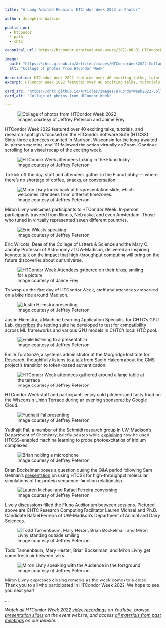 ```yaml
---
title: "A Long-Awaited Reunion: HTCondor Week 2022 in Photos"

author: Josephine Watkins

publish_on:
  - htcondor
  - path
  - chtc

canonical_url: https://htcondor.org/featured-users/2022-06-01-HTCondorWeek-Photos.html

image:
  path: "https://chtc.github.io/Articles/images/HTCondorWeek2022-Collage.jpg"
  alt: "Collage of photos from HTCondor Week"
  
description: HTCondor Week 2022 featured over 40 exciting talks, tutorials, and research spotlights focused on the HTCondor Software Suite (HTCSS). Sixty-three attendees reunited in Madison, Wisconsin for the long-awaited in-person meeting, and 111 followed the action virtually on Zoom.
excerpt: HTCondor Week 2022 featured over 40 exciting talks, tutorials, and research spotlights focused on the HTCondor Software Suite (HTCSS). Sixty-three attendees reunited in Madison, Wisconsin for the long-awaited in-person meeting, and 111 followed the action virtually on Zoom.

card_src: "https://chtc.github.io/Articles/images/HTCondorWeek2022-Collage.jpg"
card_alt: "Collage of photos from HTCondor Week"

---
```


<figure>
  <img src="https://chtc.github.io/Articles/images/HTCondorWeek2022-Collage.jpg" alt="Collage of photos from HTCondor Week 2022"/>
  <figcaption class="figure-caption">Images courtesy of Jeffrey Peterson and Jaime Frey<br/></figcaption>
</figure>

HTCondor Week 2022 featured over 40 exciting talks, tutorials, and research spotlights focused on the HTCondor Software Suite (HTCSS). Sixty-three attendees reunited in Madison, Wisconsin for the long-awaited in-person meeting, and 111 followed the action virtually on Zoom. Continue scrolling for a visual recap of the exciting week.

<figure>
  <img src="https://chtc.github.io/Articles/images/HTCondorWeek2022-Lobby.jpg" alt="HTCondor Week attendees talking in the Fluno lobby"/>
  <figcaption class="figure-caption">Image courtesy of Jeffrey Peterson<br/></figcaption>
</figure>

To kick off the day, staff and attendees gather in the Fluno Lobby –– where there’s no shortage of coffee, snacks, or conversation.

<figure>
  <img src="https://chtc.github.io/Articles/images/HTCondorWeek2022-Welcome.jpg" alt="Miron Livny looks back at his presentation slide, which welcomes attendees from different timezones."/>
  <figcaption class="figure-caption">Image courtesy of Jeffrey Peterson<br/></figcaption>
</figure>

Miron Livny welcomes participants to HTCondor Week. In-person participants traveled from Illinois, Nebraska, and even Amsterdam. Those who tuned in virtually represented seven different countries. 

<figure>
  <img src="https://chtc.github.io/Articles/images/HTCondorWeek2022-Wilcots.jpg" alt="Eric Wilcots speaking"/>
  <figcaption class="figure-caption">Image courtesy of Jeffrey Peterson<br/></figcaption>
</figure>

Eric Wilcots, Dean of the College of Letters & Science and the Mary C. Jacoby Professor of Astronomy at UW-Madison, delivered an inspiring [keynote talk](https://youtu.be/XztjD4nnDm8) on the impact that high-throughput computing will bring on the future discoveries about our universe.

<figure>
  <img src="https://chtc.github.io/Articles/images/HTCondorWeek2022-Bike.jpg" alt="HTCondor Week Attendees gathered on their bikes, smiling for a picture"/>
  <figcaption class="figure-caption">Image courtesy of Jaime Frey<br/></figcaption>
</figure>

To wrap up the first day of HTCondor Week, staff and attendees embarked on a bike ride around Madison. 

<figure>
  <img src="https://chtc.github.io/Articles/images/HTCondorWeek2022-Justin-Presenting.jpg" alt="Justin Hiemstra presenting"/>
  <figcaption class="figure-caption">Image courtesy of Jeffrey Peterson<br/></figcaption>
</figure>

Justin Hiemstra, a Machine Learning Application Specialist for CHTC’s GPU Lab, [describes](https://youtu.be/pb6ooJ4-VJM) the testing suite he developed to test for compatibility across ML frameworks and various GPU models in CHTC’s local HTC pool.

<figure>
  <img src="https://chtc.github.io/Articles/images/HTCondorWeek2022-Emile-Listening.jpg" alt="Emile listening to a presentation"/>
  <figcaption class="figure-caption">Image courtesy of Jeffrey Peterson<br/></figcaption>
</figure>

Emile Turatsinze, a systems administrator at the Morgridge Institute for Research, thoughtfully listens to [a talk](https://youtu.be/2yQUiHBbv3w) from Saqib Haleem about the CMS project’s transition to token-based authentication. 

<figure>
  <img src="https://chtc.github.io/Articles/images/HTCondorWeek2022-Terrace.jpg" alt="HTCondor Week attendees gathered around a large table at the terrace"/>
  <figcaption class="figure-caption">Image courtesy of Jeffrey Peterson<br/></figcaption>
</figure>

HTCondor Week staff and participants enjoy cold pitchers and tasty food on the Wisconsin Union Terrace during an evening sponsored by Google Cloud.

<figure>
  <img src="https://chtc.github.io/Articles/images/HTCondorWeek2022-Yudhajit.jpg" alt="Yudhajit Pal presenting"/>
  <figcaption class="figure-caption">Image courtesy of Jeffrey Peterson<br/></figcaption>
</figure>

Yudhajit Pal, a member of the Schmidt research group in UW-Madison’s Department of Chemistry, briefly pauses while [explaining](https://youtu.be/L0ELgR0WbsQ) how he used HTCSS-enabled machine learning to probe photoexcitation of iridium complexes. 

<figure>
  <img src="https://chtc.github.io/Articles/images/HTCondorWeek2022-Brian-Question.jpg" alt="Brian holding a microphone"/>
  <figcaption class="figure-caption">Image courtesy of Jeffrey Peterson<br/></figcaption>
</figure>

Brian Bockelman poses a question during the Q&A period following Sam Gelman’s [presentation](https://youtu.be/AtoLrkaZAKQ) on using HTCSS for high-throughput molecular simulations of the protein sequence-function relationship. 

<figure>
  <img src="https://chtc.github.io/Articles/images/HTCondorWeek2022-Conversation.jpg" alt="Lauren Michael and Rafael Ferreira conversing"/>
  <figcaption class="figure-caption">Image courtesy of Jeffrey Peterson<br/></figcaption>
</figure>

Lively discussions filled the Fluno Auditorium between sessions. Pictured above are CHTC Research Computing Facilitator Lauren Michael and Ph.D. Candidate Rafael Ferreira of UW-Madison’s Department of Animal and Dairy Sciences.

<figure>
  <img src="https://chtc.github.io/Articles/images/HTCondorWeek2022-Outside.jpg" alt="Todd Tannenbaum, Mary Hester, Brian Bockelman, and Miron Livny standing outside smiling"/>
  <figcaption class="figure-caption">Image courtesy of Jeffrey Peterson<br/></figcaption>
</figure>

Todd Tannenbaum, Mary Hester, Brian Bockelman, and Miron Livny get some fresh air between talks. 

<figure>
  <img src="https://chtc.github.io/Articles/images/HTCondorWeek2022-Closing.jpg" alt="Miron Livny speaking with the Audience in the foreground"/>
  <figcaption class="figure-caption">Image courtesy of Jeffrey Peterson<br/></figcaption>
</figure>

Miron Livny expresses closing remarks as the week comes to a close. Thank you to all who participated in HTCondor Week 2022. We hope to see you next year!

...

*Watch all HTCondor Week 2022 [video recordings](https://www.youtube.com/channel/UCd1UBXmZIgB4p85t2tu-gLw/playlists?view=50&sort=dd&shelf_id=1) on YouTube, browse [presentation slides](https://agenda.hep.wisc.edu/event/1733/timetable/?view=standard) on the event website, and access [all materials from past meetings](https://htcondor.org/past_condor_weeks.html) on our website.*
